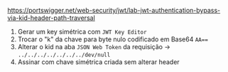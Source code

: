 https://portswigger.net/web-security/jwt/lab-jwt-authentication-bypass-via-kid-header-path-traversal

1. Gerar um key simétrica com `JWT Key Editor`
2. Trocar o "k" da chave para byte nulo codificado em Base64 `AA==`
3. Alterar o kid na aba `JSON Web Token` da requisição -> `../../../../../../../dev/null`
4. Assinar com chave simétrica criada sem alterar header